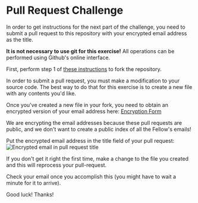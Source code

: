 # Pull Request Challenge

In order to get instructions for the next part of the challenge, you need to submit a pull request to this repository with your encrypted email address as the title.

**It is not necessary to use git for this exercise!** All operations can be performed using Github's online interface.

First, perform step 1 of [these instructions](https://help.github.com/articles/fork-a-repo) to fork the repository.

In order to submit a pull request, you must make a modification to your source code. The best way to do that for this exercise is to create a new file with any contents you'd like.

Once you've created a new file in your fork, you need to obtain an encrypted version of your email address here:
[Encryption Form](http://vfa-tech-challenge.herokuapp.com/encryption)

We are encrypting the email addresses because these pull requests are public, and we don't want to create a public index of all the Fellow's emails!

Put the encrypted email address in the title field of your pull request:
![Encrypted email in pull request title](http://vfa-tech-challenge.s3.amazonaws.com/pull-request-title.png)

If you don't get it right the first time, make a change to the file you created and this will reprocess your pull-request.

Check your email once you accomplish this (you might have to wait a minute for it to arrive).

Good luck! Thanks!
